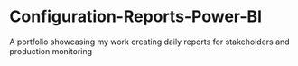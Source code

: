 # Configuration-Reports-Power-BI
A portfolio showcasing my work creating daily reports for stakeholders and production monitoring
